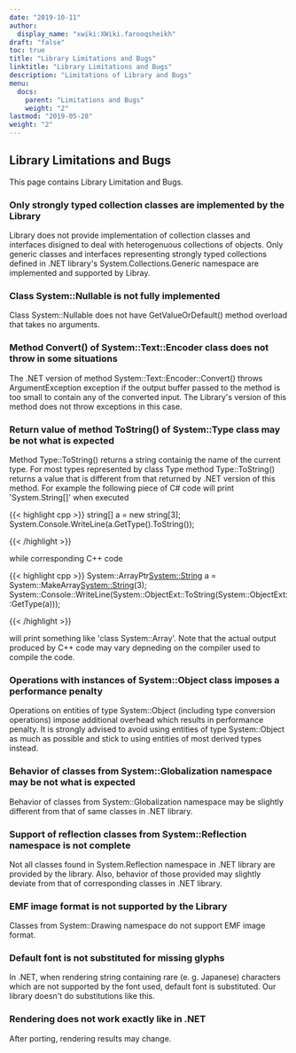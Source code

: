 ```yaml
---
date: "2019-10-11"
author:
  display_name: "xwiki:XWiki.farooqsheikh"
draft: "false"
toc: true
title: "Library Limitations and Bugs"
linktitle: "Library Limitations and Bugs"
description: "Limitations of Library and Bugs"
menu:
  docs:
    parent: "Limitations and Bugs"
    weight: "2"
lastmod: "2019-05-28"
weight: "2"
---
```


## Library Limitations and Bugs ##

This page contains Library Limitation and Bugs.


### Only strongly typed collection classes are implemented by the Library ###

Library does not provide implementation of collection classes and interfaces disigned to deal with heterogenuous collections of objects. Only generic classes and interfaces representing strongly typed collections defined in .NET library's System.Collections.Generic namespace are implemented and supported by Libray.

### Class System::Nullable<T> is not fully implemented ###

Class System::Nullable<T> does not have GetValueOrDefault() method overload that takes no arguments.

### Method Convert() of System::Text::Encoder class does not throw in some situations ###

The .NET version of method System::Text::Encoder::Convert() throws ArgumentException exception if the output buffer passed to the method is too small to contain any of the converted input. The Library's version of this method does not throw exceptions in this case.

### Return value of method ToString() of System::Type class may be not what is expected ###

Method Type::ToString() returns a string containig the name of the current type. For most types represented by class Type method Type::ToString() returns a value that is different from that returned by .NET version of this method. For example the following piece of C# code will print 'System.String[]' when executed

{{< highlight cpp >}}
string[] a = new string[3];
System.Console.WriteLine(a.GetType().ToString());

{{< /highlight >}}

while corresponding C++ code

{{< highlight cpp >}}
System::ArrayPtr<System::String> a = System::MakeArray<System::String>(3);
System::Console::WriteLine(System::ObjectExt::ToString(System::ObjectExt::GetType(a)));

{{< /highlight >}}

will print something like 'class System::Array<class System::String>'. Note that the actual output produced by C++ code may vary depneding on the compiler used to compile the code.

### Operations with instances of System::Object class imposes a performance penalty ###

Operations on entities of type System::Object (including type conversion operations) impose additional overhead which results in performance penalty. It is strongly advised to avoid using entities of type System::Object as much as possible and stick to using entities of most derived types instead.

### Behavior of classes from System::Globalization namespace may be not what is expected ###

Behavior of classes from System::Globalization namespace may be slightly different from that of same classes in .NET library.

### Support of reflection classes from System::Reflection namespace is not complete ###

Not all classes found in System.Reflection namespace in .NET library are provided by the library. Also, behavior of those provided may slightly deviate from that of corresponding classes in .NET library.

### EMF image format is not supported by the Library ###

Classes from System::Drawing namespace do not support EMF image format.

### Default font is not substituted for missing glyphs ###

In .NET, when rendering string containing rare (e. g. Japanese) characters which are not supported by the font used, default font is substituted. Our library doesn't do substitutions like this.

### Rendering does not work exactly like in .NET ###

After porting, rendering results may change.
